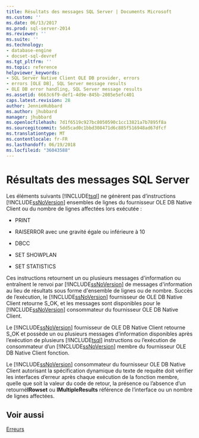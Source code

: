 ```yaml
---
title: Résultats des messages SQL Server | Documents Microsoft
ms.custom: ''
ms.date: 06/13/2017
ms.prod: sql-server-2014
ms.reviewer: ''
ms.suite: ''
ms.technology:
- database-engine
- docset-sql-devref
ms.tgt_pltfrm: ''
ms.topic: reference
helpviewer_keywords:
- SQL Server Native Client OLE DB provider, errors
- errors [OLE DB], SQL Server message results
- OLE DB error handling, SQL Server message results
ms.assetid: 6663c6f9-def1-4d9e-845b-2085e5efc401
caps.latest.revision: 28
author: JennieHubbard
ms.author: jhubbard
manager: jhubbard
ms.openlocfilehash: 7d1f6519c927bc8050590c1cc13821a7b7895f8a
ms.sourcegitcommit: 5dd5cad0c1bbd308471d6c885f516948ad67dfcf
ms.translationtype: MT
ms.contentlocale: fr-FR
ms.lasthandoff: 06/19/2018
ms.locfileid: "36043588"
---
```

# <a name="sql-server-message-results"></a>Résultats des messages SQL Server
  Les éléments suivants [!INCLUDE[tsql](../../includes/tsql-md.md)] ne génèrent pas d’instructions [!INCLUDE[ssNoVersion](../../includes/ssnoversion-md.md)] ensembles de lignes du fournisseur OLE DB Native Client ou du nombre de lignes affectées lors exécutée :  
  
-   PRINT  
  
-   RAISERROR avec une gravité égale ou inférieure à 10  
  
-   DBCC  
  
-   SET SHOWPLAN  
  
-   SET STATISTICS  
  
 Ces instructions retournent un ou plusieurs messages d'information ou entraînent le renvoi par [!INCLUDE[ssNoVersion](../../includes/ssnoversion-md.md)] de messages d'information au lieu de résultats sous forme d'ensemble de lignes ou de nombre. Succès de l’exécution, le [!INCLUDE[ssNoVersion](../../includes/ssnoversion-md.md)] fournisseur de OLE DB Native Client retourne S_OK, et les messages sont disponibles pour le [!INCLUDE[ssNoVersion](../../includes/ssnoversion-md.md)] consommateur du fournisseur OLE DB Native Client.  
  
 Le [!INCLUDE[ssNoVersion](../../includes/ssnoversion-md.md)] fournisseur de OLE DB Native Client retourne S_OK et possède un ou plusieurs messages d’information disponibles après l’exécution de plusieurs [!INCLUDE[tsql](../../includes/tsql-md.md)] instructions ou l’exécution de consommateur d’un [!INCLUDE[ssNoVersion](../../includes/ssnoversion-md.md)] membre du fournisseur OLE DB Native Client fonction.  
  
 Le [!INCLUDE[ssNoVersion](../../includes/ssnoversion-md.md)] consommateur du fournisseur OLE DB Native Client autorisant la spécification dynamique du texte de requête doit vérifier les interfaces d’erreur après chaque exécution de la fonction membre, quelle que soit la valeur du code de retour, la présence ou l’absence d’un retourné**IRowset** ou **IMultipleResults** référence de l’interface ou un nombre de lignes affectées.  
  
## <a name="see-also"></a>Voir aussi  
 [Erreurs](errors.md)  
  
  